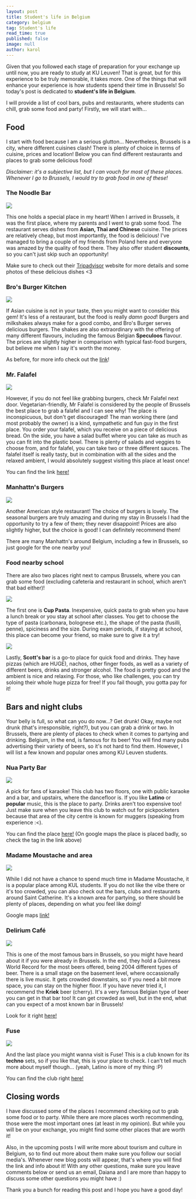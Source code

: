 ```yaml
---
layout: post
title: Student's life in Belgium
category: belgium
tag: Student's life
read_time: true
published: false
image: null
author: karol
---
```

Given that you followed each stage of preparation for your exchange up until now, you are ready to study at KU Leuven! That is great, but for this experience to be truly memorable, it takes more. One of the things that will enhance your experience is how students spend their time in Brussels! So today's post is dedicated to **student's life in Belgium**.

I will provide a list of cool bars, pubs and restaurants, where students can chill, grab some food and party! Firstly, we will start with...

## Food

I start with food because I am a serious glutton... Nevertheless, Brussels is a city, where different cuisines clash! There is plenty of choice in terms of cuisine, prices and location! Below you can find different restaurants and places to grab some delicious food!

_Disclaimer: it's a subjective list, but I can vouch for most of these places. Whenever I go to Brussels, I would try to grab food in one of these!_

### The Noodle Bar

![]({{site.baseurl}}/assets/images/noodlebar.jpg)

This one holds a special place in my heart! When I arrived in Brussels, it was the first place, where my parents and I went to grab some food. The restaurant serves dishes from **Asian, Thai and Chinese** cuisine. The prices are relatively cheap, but most importantly, the food is delicious! I've managed to bring a couple of my friends from Poland here and everyone was amazed by the quality of food there. They also offer student **discounts**, so you can't just skip such an opportunity!

Make sure to check out their [Tripadvisor](https://www.tripadvisor.com/Restaurant_Review-g188644-d12452228-Reviews-The_Noodle_Bar_Brussels-Brussels.html) website for more details and some photos of these delicious dishes <3


### Bro's Burger Kitchen

![]({{site.baseurl}}/assets/images/brosburger.jpg)

If Asian cuisine is not in your taste, then you might want to consider this gem! It's less of a restaurant, but the food is really _damn good_! Burgers and milkshakes always make for a good combo, and Bro's Burger serves delicious burgers. The shakes are also extraordinary with the offering of many different flavours, including the famous Belgian **Speculoos** flavour. The prices are slightly higher in comparison with typical fast-food burgers, but believe me when I say it's worth the money.

As before, for more info check out the [link](https://www.tripadvisor.com/Restaurant_Review-g188644-d16787669-Reviews-Bro_s_Burger_Kitchen-Brussels.html?m=19905)!

### Mr. Falafel

![]({{site.baseurl}}/assets/images/mrfalafel.jpg)

However, if you do not feel like grabbing burgers, check Mr Falafel next door. Vegetarian-friendly, Mr Falafel is considered by the people of Brussels the best place to grab a falafel and I can see why! The place is inconspicuous, but don't get discouraged! The man working there (and most probably the owner) is a kind, sympathetic and fun guy in the first place. You order your falafel, which you receive on a piece of delicious bread. On the side, you have a salad buffet where you can take as much as you can fit into the plastic bowl. There is plenty of salads and veggies to choose from, and for falafel, you can take two or three different sauces. The falafel itself is really tasty, but in combination with all the sides and the relaxed ambient, I would absolutely suggest visiting this place at least once!

You can find the link [here!](https://www.tripadvisor.com/Restaurant_Review-g188644-d9456920-Reviews-Mr_Falafel-Brussels.html)

### Manhattn's Burgers

![]({{site.baseurl}}/assets/images/manhattn.jpg)

Another American style restaurant! The choice of burgers is lovely. The seasonal burgers are truly amazing and during my stay in Brussels I had the opportunity to try a few of them; they never disappoint! Prices are also slightly higher, but the choice is good! I can definitely recommend them!

There are many Manhattn's around Belgium, including a few in Brussels, so just google for the one nearby you!

### Food nearby school

There are also two places right next to campus Brussels, where you can grab some food (excluding cafeteria and restaurant in school, which aren't that bad either)!

![]({{site.baseurl}}/assets/images/cuppasta.jpg)

The first one is **Cup Pasta**. Inexpensive, quick pasta to grab when you have a lunch break or you stay at school after classes. You get to choose the type of pasta (carbonara, bolognese etc.), the shape of the pasta (fusilli, penne), spiciness and the size. During exam periods, if staying at school, this place can become your friend, so make sure to give it a try!

![]({{site.baseurl}}/assets/images/scottsbar.jpg)

Lastly, **Scott's bar** is a go-to place for quick food and drinks. They have pizzas (which are HUGE), nachos, other finger foods, as well as a variety of different beers, drinks and stronger alcohol. The food is pretty good and the ambient is nice and relaxing. For those, who like challenges, you can try soloing their whole huge pizza for free! If you fail though, you gotta pay for it!

## Bars and night clubs

Your belly is full, so what can you do now...? Get drunk! Okay, maybe not drunk (that's irresponsible, right?), but you can grab a drink or two. In Brussels, there are plenty of places to check when it comes to partying and drinking. Belgium, in the end, is famous for its beer! You will find many pubs advertising their variety of beers, so it's not hard to find them. However, I will list a few known and popular ones among KU Leuven students.

### Nua Party Bar

![]({{site.baseurl}}/assets/images/nua.jpg)

A pick for fans of karaoke! This club has two floors, one with public karaoke and a bar, and upstairs, where the dancefloor is. If you like **Latino** or **popular** music, this is the place to party. Drinks aren't too expensive too! Just make sure when you leave this club to watch out for pickpocketers because that area of the city centre is known for muggers (speaking from experience :<).

You can find the place [here!](https://goo.gl/maps/DUDNoJxM9P2Dii166) (On google maps the place is placed badly, so check the tag in the link above)

### Madame Moustache and area

![]({{site.baseurl}}/assets/images/Madame.jpg)

While I did not have a chance to spend much time in Madame Moustache, it is a popular place among KUL students. If you do not like the vibe there or it's too crowded, you can also check out the bars, clubs and restaurants around Saint Catherine. It's a known area for partying, so there should be plenty of places, depending on what you feel like doing!

Google maps [link!](https://g.page/MadameMoustacheBrussels?share)

### Delirium Café

![]({{site.baseurl}}/assets/images/delirium.jpg)

This is one of the most famous bars in Brussels, so you might have heard about it if you were already in Brussels. In the end, they hold a Guinness World Record for the most beers offered, being 2004 different types of beer. There is a small stage on the basement level, where occassionally there is live music. It gets crowded downstairs, so if you need a bit more space, you can stay on the higher floor. If you have never tried it, I recommend the **Kriek** beer (cherry). It's a very famous Belgian type of beer you can get in that bar too! It can get crowded as well, but in the end, what can you expect of a most known bar in Brussels!

Look for it right [here!](https://g.page/deliriumvillage?share)

### Fuse

![]({{site.baseurl}}/assets/images/fuse.jpg)

And the last place you might wanna visit is Fuse! This is a club known for its **techno** sets, so if you like that, this is your place to check. I can't tell much more about myself though... (yeah, Latino is more of my thing :P)

You can find the club right [here!](https://g.page/fusebrussels?share)

## Closing words

I have discussed some of the places I recommend checking out to grab some food or to party. While there are more places worth recommending, those were the most important ones (at least in my opinion). But while you will be on your exchange, you might find some other places that are worth it!

Also, in the upcoming posts I will write more about tourism and culture in Belgium, so to find out more about them make sure you follow our social media's. Whenever new blog posts will appear, that's where you will find the link and info about it! With any other questions, make sure you leave comments below or send us an email, Daiana and I are more than happy to discuss some other questions you might have :)

Thank you a bunch for reading this post and I hope you have a good day!
